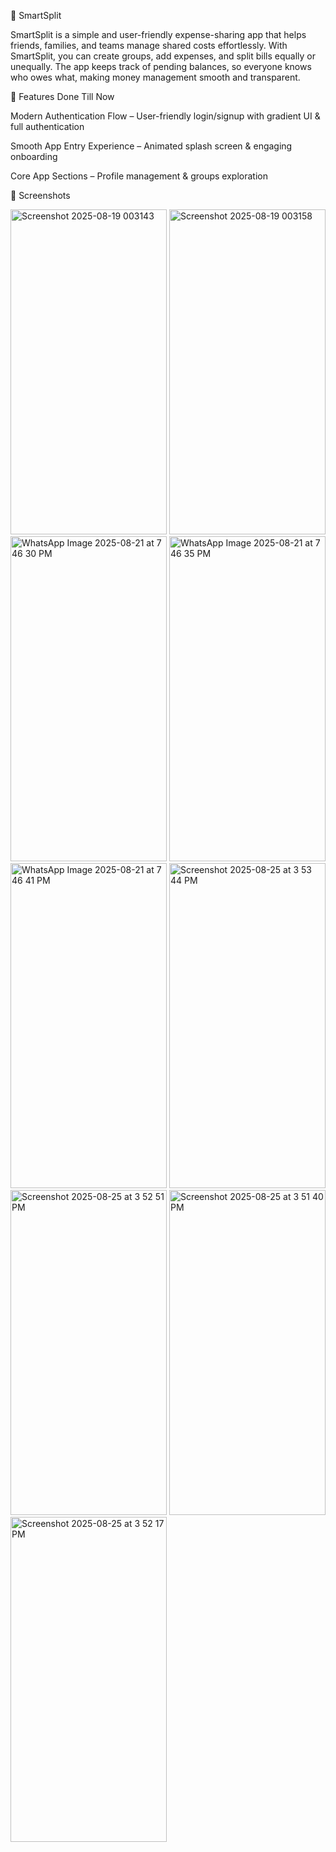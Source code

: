 💸 SmartSplit

SmartSplit is a simple and user-friendly expense-sharing app that helps friends, families, and teams manage shared costs effortlessly. 
With SmartSplit, you can create groups, add expenses, and split bills equally or unequally. 
The app keeps track of pending balances, so everyone knows who owes what, making money management smooth and transparent.

🚀 Features Done Till Now

Modern Authentication Flow – User-friendly login/signup with gradient UI & full authentication

Smooth App Entry Experience – Animated splash screen & engaging onboarding

Core App Sections – Profile management & groups exploration

📱 Screenshots

<img width="250" height="520" alt="Screenshot 2025-08-19 003143" src="https://github.com/user-attachments/assets/3a667ff6-6d80-4cd3-a83d-3be981ecedae" />

<img width="250" height="520" alt="Screenshot 2025-08-19 003158" src="https://github.com/user-attachments/assets/c337ab6b-f491-451f-8268-6e15b1eaaf30" />

<img width="250" height="520" alt="WhatsApp Image 2025-08-21 at 7 46 30 PM" src="https://github.com/user-attachments/assets/64a6d472-8924-4cc1-8f6e-87ab118c45a8" />

<img width="250" height="520" alt="WhatsApp Image 2025-08-21 at 7 46 35 PM" src="https://github.com/user-attachments/assets/f5990e9f-0529-49c1-973d-655d65336250" />

<img width="250" height="520" alt="WhatsApp Image 2025-08-21 at 7 46 41 PM" src="https://github.com/user-attachments/assets/6775d64e-9df8-4973-b79f-f1642b6bf65e" />

<img width="250" height="520" alt="Screenshot 2025-08-25 at 3 53 44 PM" src="https://github.com/user-attachments/assets/29fafcf3-d0a0-4d9e-acc8-a99fbbba6ca6" />

<img width="250" height="520" alt="Screenshot 2025-08-25 at 3 52 51 PM" src="https://github.com/user-attachments/assets/67f2a05d-9049-4306-b403-70e06005c297" />

<img width="250" height="520" alt="Screenshot 2025-08-25 at 3 51 40 PM" src="https://github.com/user-attachments/assets/e7941978-0704-4d52-98f6-260afb3dca72" />

<img width="250" height="520" alt="Screenshot 2025-08-25 at 3 52 17 PM" src="https://github.com/user-attachments/assets/a8660552-3ddb-4813-9da4-5e6bcbe77615" />

